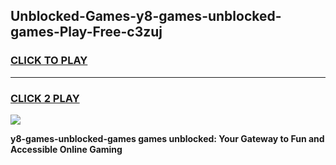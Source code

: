 
## Unblocked-Games-y8-games-unblocked-games-Play-Free-c3zuj
<h3>
<a href="https://premium76.site?title=y8-games-unblocked-games&ref=21A">CLICK TO PLAY</a></h3>
<hr>

<h3>
<a href="https://premium76.site?title=y8-games-unblocked-games&ref=21A">CLICK 2 PLAY</a>
  
</h3>

<a href="https://premium76.site?title=y8-games-unblocked-games&ref=21A"><img src="https://clearcache.store/games.png"></a>


**y8-games-unblocked-games games unblocked: Your Gateway to Fun and Accessible Online Gaming**
